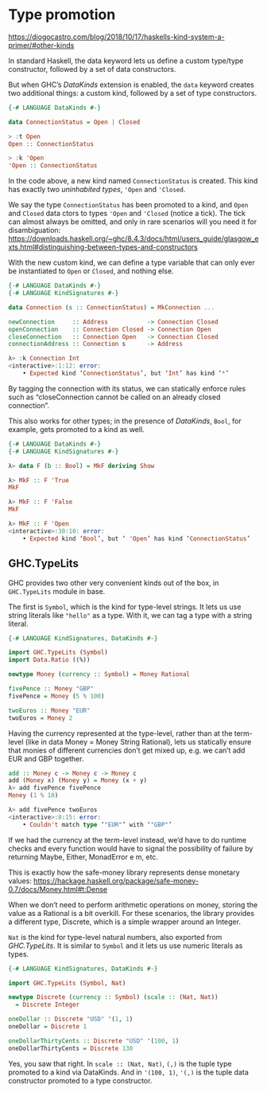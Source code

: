 # Type promotion

https://diogocastro.com/blog/2018/10/17/haskells-kind-system-a-primer/#other-kinds

In standard Haskell, the data keyword lets us define a custom type/type constructor, followed by a set of data constructors.

But when GHC’s *DataKinds* extension is enabled, the `data` keyword creates two additional things: a custom kind, followed by a set of type constructors.

```hs
{-# LANGUAGE DataKinds #-}

data ConnectionStatus = Open | Closed

> :t Open
Open :: ConnectionStatus

> :k 'Open
'Open :: ConnectionStatus
```

In the code above, a new kind named `ConnectionStatus` is created. This kind has exactly two *uninhabited types*, `'Open` and `'Closed`.

We say the type `ConnectionStatus` has been promoted to a kind, and `Open` and `Closed` data ctors to types `'Open` and `'Closed` (notice a tick). The tick can almost always be omitted, and only in rare scenarios will you need it for disambiguation:
https://downloads.haskell.org/~ghc/8.4.3/docs/html/users_guide/glasgow_exts.html#distinguishing-between-types-and-constructors

With the new custom kind, we can define a type variable that can only ever be instantiated to `Open` or `Closed`, and nothing else.

```hs
{-# LANGUAGE DataKinds #-}
{-# LANGUAGE KindSignatures #-}

data Connection (s :: ConnectionStatus) = MkConnection ...

newConnection     :: Address           -> Connection Closed
openConnection    :: Connection Closed -> Connection Open
closeConnection   :: Connection Open   -> Connection Closed
connectionAddress :: Connection s      -> Address

λ> :k Connection Int
<interactive>:1:12: error:
    • Expected kind ‘ConnectionStatus’, but ‘Int’ has kind ‘*’
```

By tagging the connection with its status, we can statically enforce rules such as “closeConnection cannot be called on an already closed connection”.

This also works for other types; in the presence of *DataKinds*, `Bool`, for example, gets promoted to a kind as well.

```hs
{-# LANGUAGE DataKinds #-}
{-# LANGUAGE KindSignatures #-}

λ> data F (b :: Bool) = MkF deriving Show

λ> MkF :: F 'True
MkF

λ> MkF :: F 'False
MkF

λ> MkF :: F 'Open
<interactive>:30:10: error:
    • Expected kind ‘Bool’, but ‘ 'Open’ has kind ‘ConnectionStatus’
```


## GHC.TypeLits

GHC provides two other very convenient kinds out of the box, in `GHC.TypeLits` module in base.

The first is `Symbol`, which is the kind for type-level strings. It lets us use string literals like `"hello"` as a type. With it, we can tag a type with a string literal.

```hs
{-# LANGUAGE KindSignatures, DataKinds #-}

import GHC.TypeLits (Symbol)
import Data.Ratio ((%))

newtype Money (currency :: Symbol) = Money Rational

fivePence :: Money "GBP"
fivePence = Money (5 % 100)

twoEuros :: Money "EUR"
twoEuros = Money 2
```

Having the currency represented at the type-level, rather than at the term-level (like in data Money = Money String Rational), lets us statically ensure that monies of different currencies don’t get mixed up, e.g. we can’t add EUR and GBP together.

```hs
add :: Money c -> Money c -> Money c
add (Money x) (Money y) = Money (x + y)
λ> add fivePence fivePence
Money (1 % 10)

λ> add fivePence twoEuros
<interactive>:8:15: error:
    • Couldn't match type ‘"EUR"’ with ‘"GBP"’
```

If we had the currency at the term-level instead, we’d have to do runtime checks and every function would have to signal the possibility of failure by returning Maybe, Either, MonadError e m, etc.

This is exactly how the safe-money library represents dense  monetary values:
https://hackage.haskell.org/package/safe-money-0.7/docs/Money.html#t:Dense

When we don’t need to perform arithmetic operations on money, storing the value as a Rational is a bit overkill. For these scenarios, the library provides a different type, Discrete, which is a simple wrapper around an Integer.


`Nat` is the kind for type-level natural numbers, also exported from *GHC.TypeLits*. It is similar to `Symbol` and it lets us use numeric literals as types.

```hs
{-# LANGUAGE KindSignatures, DataKinds #-}

import GHC.TypeLits (Symbol, Nat)

newtype Discrete (currency :: Symbol) (scale :: (Nat, Nat))
  = Discrete Integer

oneDollar :: Discrete "USD" '(1, 1)
oneDollar = Discrete 1

oneDollarThirtyCents :: Discrete "USD" '(100, 1)
oneDollarThirtyCents = Discrete 130
```

Yes, you saw that right. In `scale :: (Nat, Nat)`, `(,)` is the tuple type promoted to a kind via DataKinds. And in `'(100, 1)`, `'(,)` is the tuple data constructor promoted to a type constructor.
